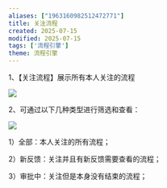 ```yaml
---
aliases: ["1963160982512472771"]
title: 关注流程
created: 2025-07-15
modified: 2025-07-15
tags: ['流程引擎']
theme: 流程引擎
---
```


1、【关注流程】展示所有本人关注的流程

![](https://myhelpdoc.oss-cn-heyuan.aliyuncs.com/mdimages/819789125087ce406bbe61b0f5cdaf8d.jpg)

2、可通过以下几种类型进行筛选和查看：

![](https://myhelpdoc.oss-cn-heyuan.aliyuncs.com/mdimages/be5044a0f9326537bd06b10755cbe3f0.jpg)

1）全部：本人关注的所有流程；

2）新反馈：关注并且有新反馈需要查看的流程；

3）审批中：关注但是本身没有结束的流程；

